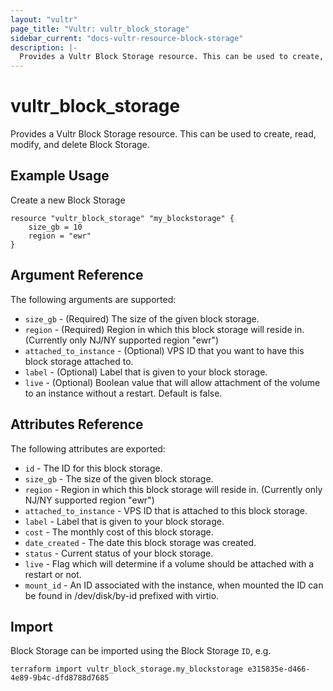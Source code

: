 ```yaml
---
layout: "vultr"
page_title: "Vultr: vultr_block_storage"
sidebar_current: "docs-vultr-resource-block-storage"
description: |-
  Provides a Vultr Block Storage resource. This can be used to create, read, modify, and delete Block Storage.
---
```


# vultr_block_storage

Provides a Vultr Block Storage resource. This can be used to create, read, modify, and delete Block Storage.

## Example Usage

Create a new Block Storage

```hcl
resource "vultr_block_storage" "my_blockstorage" {
	size_gb = 10
	region = "ewr"
}
```

## Argument Reference

The following arguments are supported:

* `size_gb` - (Required) The size of the given block storage.
* `region` - (Required) Region in which this block storage will reside in. (Currently only NJ/NY supported region "ewr")
* `attached_to_instance` - (Optional) VPS ID that you want to have this block storage attached to.
* `label` - (Optional) Label that is given to your block storage.
* `live` - (Optional) Boolean value that will allow attachment of the volume to an instance without a restart. Default is false.



## Attributes Reference

The following attributes are exported:

* `id` - The ID for this block storage.
* `size_gb` - The size of the given block storage.
* `region` - Region in which this block storage will reside in. (Currently only NJ/NY supported region "ewr")
* `attached_to_instance` - VPS ID that is attached to this block storage.
* `label` - Label that is given to your block storage.
* `cost` - The monthly cost of this block storage.
* `date_created` - The date this block storage was created.
* `status` - Current status of your block storage.
* `live` - Flag which will determine if a volume should be attached with a restart or not.
* `mount_id` - An ID associated with the instance, when mounted the ID can be found in /dev/disk/by-id prefixed with virtio.

## Import

Block Storage can be imported using the Block Storage `ID`, e.g.

```
terraform import vultr_block_storage.my_blockstorage e315835e-d466-4e89-9b4c-dfd8788d7685
```